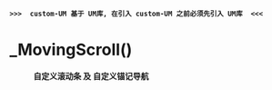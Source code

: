 **`>>>  custom-UM 基于 UM库, 在引入 custom-UM 之前必须先引入 UM库  <<<`**</br>
# _MovingScroll()
　　　**自定义滚动条 及 自定义锚记导航**</br>
#
